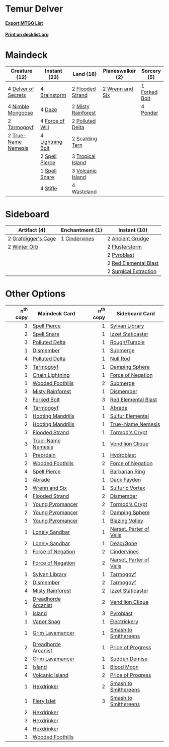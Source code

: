# Temur Delver

#### [Export MTGO List](../collection/Temur%20Delver/Temur%20Delver.txt)
#### [Print on decklist.org](http://decklist.org/?deckmain=4%09Brainstorm%0A4%09Daze%0A4%09Delver%20of%20Secrets%0A2%09Flooded%20Strand%0A4%09Force%20of%20Will%0A1%09Forked%20Bolt%0A4%09Lightning%20Bolt%0A2%09Misty%20Rainforest%0A4%09Nimble%20Mongoose%0A2%09Polluted%20Delta%0A4%09Ponder%0A2%09Scalding%20Tarn%0A2%09Spell%20Pierce%0A1%09Spell%20Snare%0A4%09Stifle%0A2%09Tarmogoyf%0A3%09Tropical%20Island%0A2%09True-Name%20Nemesis%0A3%09Volcanic%20Island%0A4%09Wasteland%0A2%09Wrenn%20and%20Six&deckside=2%09Ancient%20Grudge%0A1%09Cindervines%0A2%09Flusterstorm%0A2%09Grafdigger's%20Cage%0A2%09Pyroblast%0A2%09Red%20Elemental%20Blast%0A2%09Surgical%20Extraction%0A2%09Winter%20Orb)
# Maindeck

|                                        Creature (12)                                         |                                      Instant (23)                                       |                                          Land (18)                                          |                                     Planeswalker (2)                                     |                                      Sorcery (5)                                       |
|----------------------------------------------------------------------------------------------|-----------------------------------------------------------------------------------------|---------------------------------------------------------------------------------------------|------------------------------------------------------------------------------------------|----------------------------------------------------------------------------------------|
|4 [Delver of Secrets](http://gatherer.wizards.com/Pages/Card/Details.aspx?multiverseid=226749)|4 [Brainstorm](http://gatherer.wizards.com/Pages/Card/Details.aspx?multiverseid=3897)    |2 [Flooded Strand](http://gatherer.wizards.com/Pages/Card/Details.aspx?multiverseid=405098)  |2 [Wrenn and Six](http://gatherer.wizards.com/Pages/Card/Details.aspx?multiverseid=464166)|1 [Forked Bolt](http://gatherer.wizards.com/Pages/Card/Details.aspx?multiverseid=401702)|
|4 [Nimble Mongoose](http://gatherer.wizards.com/Pages/Card/Details.aspx?multiverseid=413721)  |4 [Daze](http://gatherer.wizards.com/Pages/Card/Details.aspx?multiverseid=189255)        |2 [Misty Rainforest](http://gatherer.wizards.com/Pages/Card/Details.aspx?multiverseid=405102)|                                                                                          |4 [Ponder](http://gatherer.wizards.com/Pages/Card/Details.aspx?multiverseid=451051)     |
|2 [Tarmogoyf](http://gatherer.wizards.com/Pages/Card/Details.aspx?multiverseid=136142)        |4 [Force of Will](http://gatherer.wizards.com/Pages/Card/Details.aspx?multiverseid=3107) |2 [Polluted Delta](http://gatherer.wizards.com/Pages/Card/Details.aspx?multiverseid=405104)  |                                                                                          |                                                                                        |
|2 [True-Name Nemesis](http://gatherer.wizards.com/Pages/Card/Details.aspx?multiverseid=446104)|4 [Lightning Bolt](http://gatherer.wizards.com/Pages/Card/Details.aspx?multiverseid=806) |2 [Scalding Tarn](http://gatherer.wizards.com/Pages/Card/Details.aspx?multiverseid=405107)   |                                                                                          |                                                                                        |
|                                                                                              |2 [Spell Pierce](http://gatherer.wizards.com/Pages/Card/Details.aspx?multiverseid=425876)|3 [Tropical Island](http://gatherer.wizards.com/Pages/Card/Details.aspx?multiverseid=884)    |                                                                                          |                                                                                        |
|                                                                                              |1 [Spell Snare](http://gatherer.wizards.com/Pages/Card/Details.aspx?multiverseid=446100) |3 [Volcanic Island](http://gatherer.wizards.com/Pages/Card/Details.aspx?multiverseid=887)    |                                                                                          |                                                                                        |
|                                                                                              |4 [Stifle](http://gatherer.wizards.com/Pages/Card/Details.aspx?multiverseid=382377)      |4 [Wasteland](http://gatherer.wizards.com/Pages/Card/Details.aspx?multiverseid=413790)       |                                                                                          |                                                                                        |


# Sideboard

|                                         Artifact (4)                                         |                                    Enchantment (1)                                     |                                          Instant (10)                                          |
|----------------------------------------------------------------------------------------------|----------------------------------------------------------------------------------------|------------------------------------------------------------------------------------------------|
|2 [Grafdigger's Cage](http://gatherer.wizards.com/Pages/Card/Details.aspx?multiverseid=278452)|1 [Cindervines](http://gatherer.wizards.com/Pages/Card/Details.aspx?multiverseid=457305)|2 [Ancient Grudge](http://gatherer.wizards.com/Pages/Card/Details.aspx?multiverseid=235600)     |
|2 [Winter Orb](http://gatherer.wizards.com/Pages/Card/Details.aspx?multiverseid=643)          |                                                                                        |2 [Flusterstorm](http://gatherer.wizards.com/Pages/Card/Details.aspx?multiverseid=228255)       |
|                                                                                              |                                                                                        |2 [Pyroblast](http://gatherer.wizards.com/Pages/Card/Details.aspx?multiverseid=4083)            |
|                                                                                              |                                                                                        |2 [Red Elemental Blast](http://gatherer.wizards.com/Pages/Card/Details.aspx?multiverseid=814)   |
|                                                                                              |                                                                                        |2 [Surgical Extraction](http://gatherer.wizards.com/Pages/Card/Details.aspx?multiverseid=397706)|


# Other Options

|*n*<sup>th</sup> copy|                                        Maindeck Card                                         |*n*<sup>th</sup> copy|                                          Sideboard Card                                          |
|--------------------:|----------------------------------------------------------------------------------------------|--------------------:|--------------------------------------------------------------------------------------------------|
|                    3|[Spell Pierce](http://gatherer.wizards.com/Pages/Card/Details.aspx?multiverseid=425876)       |                    1|[Sylvan Library](http://gatherer.wizards.com/Pages/Card/Details.aspx?multiverseid=2240)           |
|                    2|[Spell Snare](http://gatherer.wizards.com/Pages/Card/Details.aspx?multiverseid=446100)        |                    1|[Izzet Staticaster](http://gatherer.wizards.com/Pages/Card/Details.aspx?multiverseid=253638)      |
|                    3|[Polluted Delta](http://gatherer.wizards.com/Pages/Card/Details.aspx?multiverseid=405104)     |                    1|[Rough/Tumble](http://gatherer.wizards.com/Pages/Card/Details.aspx?multiverseid=376475)           |
|                    1|[Dismember](http://gatherer.wizards.com/Pages/Card/Details.aspx?multiverseid=382182)          |                    1|[Submerge](http://gatherer.wizards.com/Pages/Card/Details.aspx?multiverseid=21296)                |
|                    4|[Polluted Delta](http://gatherer.wizards.com/Pages/Card/Details.aspx?multiverseid=405104)     |                    1|[Null Rod](http://gatherer.wizards.com/Pages/Card/Details.aspx?multiverseid=383034)               |
|                    3|[Tarmogoyf](http://gatherer.wizards.com/Pages/Card/Details.aspx?multiverseid=136142)          |                    1|[Damping Sphere](http://gatherer.wizards.com/Pages/Card/Details.aspx?multiverseid=443101)         |
|                    1|[Chain Lightning](http://gatherer.wizards.com/Pages/Card/Details.aspx?multiverseid=446139)    |                    1|[Force of Negation](http://gatherer.wizards.com/Pages/Card/Details.aspx?multiverseid=464001)      |
|                    1|[Wooded Foothills](http://gatherer.wizards.com/Pages/Card/Details.aspx?multiverseid=405116)   |                    2|[Submerge](http://gatherer.wizards.com/Pages/Card/Details.aspx?multiverseid=21296)                |
|                    3|[Misty Rainforest](http://gatherer.wizards.com/Pages/Card/Details.aspx?multiverseid=405102)   |                    1|[Dismember](http://gatherer.wizards.com/Pages/Card/Details.aspx?multiverseid=382182)              |
|                    2|[Forked Bolt](http://gatherer.wizards.com/Pages/Card/Details.aspx?multiverseid=401702)        |                    3|[Red Elemental Blast](http://gatherer.wizards.com/Pages/Card/Details.aspx?multiverseid=814)       |
|                    4|[Tarmogoyf](http://gatherer.wizards.com/Pages/Card/Details.aspx?multiverseid=136142)          |                    1|[Abrade](http://gatherer.wizards.com/Pages/Card/Details.aspx?multiverseid=430772)                 |
|                    1|[Hooting Mandrills](http://gatherer.wizards.com/Pages/Card/Details.aspx?multiverseid=386558)  |                    1|[Sulfur Elemental](http://gatherer.wizards.com/Pages/Card/Details.aspx?multiverseid=122416)       |
|                    2|[Hooting Mandrills](http://gatherer.wizards.com/Pages/Card/Details.aspx?multiverseid=386558)  |                    1|[True-Name Nemesis](http://gatherer.wizards.com/Pages/Card/Details.aspx?multiverseid=446104)      |
|                    3|[Flooded Strand](http://gatherer.wizards.com/Pages/Card/Details.aspx?multiverseid=405098)     |                    1|[Tormod's Crypt](http://gatherer.wizards.com/Pages/Card/Details.aspx?multiverseid=389723)         |
|                    3|[True-Name Nemesis](http://gatherer.wizards.com/Pages/Card/Details.aspx?multiverseid=446104)  |                    1|[Vendilion Clique](http://gatherer.wizards.com/Pages/Card/Details.aspx?multiverseid=442065)       |
|                    1|[Preordain](http://gatherer.wizards.com/Pages/Card/Details.aspx?multiverseid=405347)          |                    1|[Hydroblast](http://gatherer.wizards.com/Pages/Card/Details.aspx?multiverseid=3915)               |
|                    2|[Wooded Foothills](http://gatherer.wizards.com/Pages/Card/Details.aspx?multiverseid=405116)   |                    2|[Force of Negation](http://gatherer.wizards.com/Pages/Card/Details.aspx?multiverseid=464001)      |
|                    4|[Spell Pierce](http://gatherer.wizards.com/Pages/Card/Details.aspx?multiverseid=425876)       |                    1|[Barbarian Ring](http://gatherer.wizards.com/Pages/Card/Details.aspx?multiverseid=29906)          |
|                    1|[Abrade](http://gatherer.wizards.com/Pages/Card/Details.aspx?multiverseid=430772)             |                    1|[Dack Fayden](http://gatherer.wizards.com/Pages/Card/Details.aspx?multiverseid=382244)            |
|                    3|[Wrenn and Six](http://gatherer.wizards.com/Pages/Card/Details.aspx?multiverseid=464166)      |                    1|[Sulfuric Vortex](http://gatherer.wizards.com/Pages/Card/Details.aspx?multiverseid=382379)        |
|                    4|[Flooded Strand](http://gatherer.wizards.com/Pages/Card/Details.aspx?multiverseid=405098)     |                    2|[Dismember](http://gatherer.wizards.com/Pages/Card/Details.aspx?multiverseid=382182)              |
|                    1|[Young Pyromancer](http://gatherer.wizards.com/Pages/Card/Details.aspx?multiverseid=426592)   |                    2|[Tormod's Crypt](http://gatherer.wizards.com/Pages/Card/Details.aspx?multiverseid=389723)         |
|                    2|[Young Pyromancer](http://gatherer.wizards.com/Pages/Card/Details.aspx?multiverseid=426592)   |                    2|[Damping Sphere](http://gatherer.wizards.com/Pages/Card/Details.aspx?multiverseid=443101)         |
|                    3|[Young Pyromancer](http://gatherer.wizards.com/Pages/Card/Details.aspx?multiverseid=426592)   |                    1|[Blazing Volley](http://gatherer.wizards.com/Pages/Card/Details.aspx?multiverseid=426821)         |
|                    1|[Lonely Sandbar](http://gatherer.wizards.com/Pages/Card/Details.aspx?multiverseid=376401)     |                    1|[Narset, Parter of Veils](http://gatherer.wizards.com/Pages/Card/Details.aspx?multiverseid=460988)|
|                    2|[Lonely Sandbar](http://gatherer.wizards.com/Pages/Card/Details.aspx?multiverseid=376401)     |                    1|[Dead/Gone](http://gatherer.wizards.com/Pages/Card/Details.aspx?multiverseid=126419)              |
|                    1|[Force of Negation](http://gatherer.wizards.com/Pages/Card/Details.aspx?multiverseid=464001)  |                    2|[Cindervines](http://gatherer.wizards.com/Pages/Card/Details.aspx?multiverseid=457305)            |
|                    2|[Force of Negation](http://gatherer.wizards.com/Pages/Card/Details.aspx?multiverseid=464001)  |                    2|[Narset, Parter of Veils](http://gatherer.wizards.com/Pages/Card/Details.aspx?multiverseid=460988)|
|                    1|[Sylvan Library](http://gatherer.wizards.com/Pages/Card/Details.aspx?multiverseid=2240)       |                    1|[Tarmogoyf](http://gatherer.wizards.com/Pages/Card/Details.aspx?multiverseid=136142)              |
|                    2|[Dismember](http://gatherer.wizards.com/Pages/Card/Details.aspx?multiverseid=382182)          |                    2|[Tarmogoyf](http://gatherer.wizards.com/Pages/Card/Details.aspx?multiverseid=136142)              |
|                    4|[Misty Rainforest](http://gatherer.wizards.com/Pages/Card/Details.aspx?multiverseid=405102)   |                    2|[Izzet Staticaster](http://gatherer.wizards.com/Pages/Card/Details.aspx?multiverseid=253638)      |
|                    1|[Dreadhorde Arcanist](http://gatherer.wizards.com/Pages/Card/Details.aspx?multiverseid=461052)|                    2|[Vendilion Clique](http://gatherer.wizards.com/Pages/Card/Details.aspx?multiverseid=442065)       |
|                    1|[Island](http://gatherer.wizards.com/Pages/Card/Details.aspx?multiverseid=439857)             |                    3|[Pyroblast](http://gatherer.wizards.com/Pages/Card/Details.aspx?multiverseid=4083)                |
|                    1|[Vapor Snag](http://gatherer.wizards.com/Pages/Card/Details.aspx?multiverseid=249373)         |                    1|[Electrickery](http://gatherer.wizards.com/Pages/Card/Details.aspx?multiverseid=456219)           |
|                    1|[Grim Lavamancer](http://gatherer.wizards.com/Pages/Card/Details.aspx?multiverseid=430589)    |                    1|[Smash to Smithereens](http://gatherer.wizards.com/Pages/Card/Details.aspx?multiverseid=397795)   |
|                    2|[Dreadhorde Arcanist](http://gatherer.wizards.com/Pages/Card/Details.aspx?multiverseid=461052)|                    1|[Price of Progress](http://gatherer.wizards.com/Pages/Card/Details.aspx?multiverseid=413683)      |
|                    2|[Grim Lavamancer](http://gatherer.wizards.com/Pages/Card/Details.aspx?multiverseid=430589)    |                    1|[Sudden Demise](http://gatherer.wizards.com/Pages/Card/Details.aspx?multiverseid=376528)          |
|                    2|[Island](http://gatherer.wizards.com/Pages/Card/Details.aspx?multiverseid=439857)             |                    1|[Blood Moon](http://gatherer.wizards.com/Pages/Card/Details.aspx?multiverseid=45386)              |
|                    4|[Volcanic Island](http://gatherer.wizards.com/Pages/Card/Details.aspx?multiverseid=887)       |                    2|[Price of Progress](http://gatherer.wizards.com/Pages/Card/Details.aspx?multiverseid=413683)      |
|                    1|[Hexdrinker](http://gatherer.wizards.com/Pages/Card/Details.aspx?multiverseid=464117)         |                    2|[Smash to Smithereens](http://gatherer.wizards.com/Pages/Card/Details.aspx?multiverseid=397795)   |
|                    1|[Fiery Islet](http://gatherer.wizards.com/Pages/Card/Details.aspx?multiverseid=464187)        |                    3|[Smash to Smithereens](http://gatherer.wizards.com/Pages/Card/Details.aspx?multiverseid=397795)   |
|                    2|[Hexdrinker](http://gatherer.wizards.com/Pages/Card/Details.aspx?multiverseid=464117)         |                     |                                                                                                  |
|                    3|[Hexdrinker](http://gatherer.wizards.com/Pages/Card/Details.aspx?multiverseid=464117)         |                     |                                                                                                  |
|                    4|[Hexdrinker](http://gatherer.wizards.com/Pages/Card/Details.aspx?multiverseid=464117)         |                     |                                                                                                  |
|                    3|[Wooded Foothills](http://gatherer.wizards.com/Pages/Card/Details.aspx?multiverseid=405116)   |                     |                                                                                                  |

